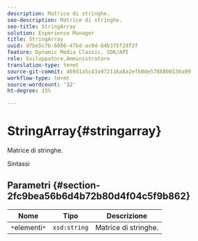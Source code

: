 ```yaml
---
description: Matrice di stringhe.
seo-description: Matrice di stringhe.
seo-title: StringArray
solution: Experience Manager
title: StringArray
uuid: d7be5c7b-6086-47bd-ac0d-84b375f2df2f
feature: Dynamic Media Classic, SDK/API
role: Sviluppatore,Amministratore
translation-type: tm+mt
source-git-commit: 469d1a5c43a972116a8a2efb0de5708800130a99
workflow-type: tm+mt
source-wordcount: '32'
ht-degree: 15%

---
```



# StringArray{#stringarray}

Matrice di stringhe.

Sintassi

## Parametri {#section-2fc9bea56b6d4b72b80d4f04c5f9b862}

| Nome | Tipo | Descrizione |
|---|---|---|
| `*`elementi`*` | `xsd:string` | Matrice di stringhe. |

